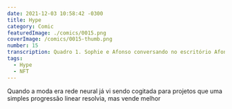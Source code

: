 ```yaml
---
date: 2021-12-03 10:58:42 -0300
title: Hype
category: Comic
featuredImage: ./comics/0015.png
coverImage: /comics/0015-thumb.png
number: 15
transcription: Quadro 1. Sophie e Afonso conversando no escritório Afonso fala "...então vamos colocar NFT nesse projeto.". Quadro 2. Sophie fala "Desculpe, mas não entendi o motivo, temos um servidor centralizando as operações". Quadro 3. Afonso fala "Nem sei o que é NFT. Só vamos colocar por que vende melhor.".
tags:
  - Hype
  - NFT
---
```


Quando a moda era rede neural já vi sendo cogitada para projetos que uma simples progressão linear resolvia, mas vende melhor
